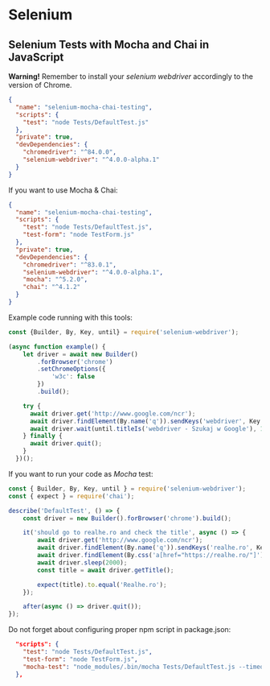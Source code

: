 # Selenium

## Selenium Tests with Mocha and Chai in JavaScript

__Warning!__ Remember to install your _selenium webdriver_ accordingly to the version of Chrome.

```json
{
  "name": "selenium-mocha-chai-testing",
  "scripts": {
    "test": "node Tests/DefaultTest.js"
  },
  "private": true,
  "devDependencies": {
    "chromedriver": "^84.0.0",
    "selenium-webdriver": "^4.0.0-alpha.1"
  }
}
```

If you want to use Mocha & Chai:

```json
{
  "name": "selenium-mocha-chai-testing",
  "scripts": {
    "test": "node Tests/DefaultTest.js",
    "test-form": "node TestForm.js"
  },
  "private": true,
  "devDependencies": {
    "chromedriver": "^83.0.1",
    "selenium-webdriver": "^4.0.0-alpha.1",
    "mocha": "^5.2.0",
    "chai": "^4.1.2"
  }
}
```

Example code running with this tools:

```js
const {Builder, By, Key, until} = require('selenium-webdriver');

(async function example() {
    let driver = await new Builder()
        .forBrowser('chrome')
        .setChromeOptions({
            'w3c': false
        })
        .build();

    try {
      await driver.get('http://www.google.com/ncr');
      await driver.findElement(By.name('q')).sendKeys('webdriver', Key.RETURN);
      await driver.wait(until.titleIs('webdriver - Szukaj w Google'), 1000);
    } finally {
      await driver.quit();
    }
  })();
```

If you want to run your code as _Mocha_ test:

```js
const { Builder, By, Key, until } = require('selenium-webdriver');
const { expect } = require('chai');

describe('DefaultTest', () => {
    const driver = new Builder().forBrowser('chrome').build();

    it('should go to realhe.ro and check the title', async () => {
        await driver.get('http://www.google.com/ncr');
        await driver.findElement(By.name('q')).sendKeys('realhe.ro', Key.RETURN);
        await driver.findElement(By.css('a[href="https://realhe.ro/"]')).click();
        await driver.sleep(2000);
        const title = await driver.getTitle();

        expect(title).to.equal('Realhe.ro');
    });

    after(async () => driver.quit());
});
```

Do not forget about configuring proper npm script in package.json:

```json
  "scripts": {
    "test": "node Tests/DefaultTest.js",
    "test-form": "node TestForm.js",
    "mocha-test": "node_modules/.bin/mocha Tests/DefaultTest.js --timeout 10000"
  },
```